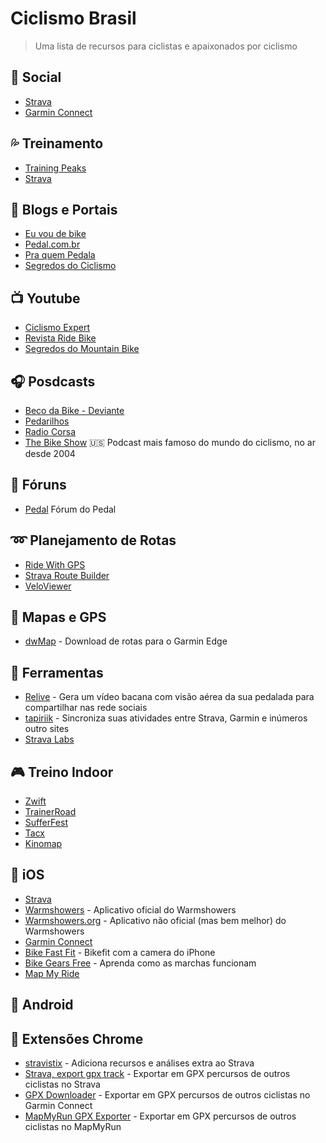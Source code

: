 # Ciclismo Brasil
> Uma lista de recursos para ciclistas e apaixonados por ciclismo

## :beers: Social
* [Strava](https://strava.com)
* [Garmin Connect](https://connect.garmin.com/) 

## :sweat_drops: Treinamento
* [Training Peaks](https://www.trainingpeaks.com/)
* [Strava](https://strava.com)

## :newspaper: Blogs e Portais
* [Eu vou de bike](http://www.euvoudebike.com/)
* [Pedal.com.br](https://www.pedal.com.br/)
* [Pra quem Pedala](http://www.praquempedala.com.br)
* [Segredos do Ciclismo](https://segredosdociclismo.com/blog/)

## :tv: Youtube
* [Ciclismo Expert](https://www.youtube.com/channel/UCxGhWcTwtLEY7V2-yZpp1_w)
* [Revista Ride Bike](https://www.youtube.com/channel/UCaA5e9PJXY3Ci57AP96OUWg)
* [Segredos do Mountain Bike](https://www.youtube.com/channel/UCHX1x5Zw3sVEZKH8Q9CunFg)

## :headphones: Posdcasts
* [Beco da Bike - Deviante](http://www.deviante.com.br/podcasts/beco-da-bike/)
* [Pedarilhos](http://www.pedarilhos.com.br/blog/categoria/podcast/)
* [Radio Corsa](http://radiocorsa.com.br/)
* [The Bike Show](http://thebikeshow.net/) :us: Podcast mais famoso do mundo do ciclismo, no ar desde 2004

## :notebook: Fóruns
* [Pedal](https://www.pedal.com.br/forum/forums.html) Fórum do Pedal

## :loop: Planejamento de Rotas
* [Ride With GPS](https://ridewithgps.com/)
* [Strava Route Builder](https://www.strava.com/routes/new)
* [VeloViewer](https://veloviewer.com/)

## :satellite: Mapas e GPS
* [dwMap](https://dynamic.watch/) - Download de rotas para o Garmin Edge

## :wrench: Ferramentas
* [Relive](https://www.relive.cc/) - Gera um vídeo bacana com visão aérea da sua pedalada para compartilhar nas rede sociais
* [tapiriik](https://tapiriik.com/) - Sincroniza suas atividades entre Strava, Garmin e inúmeros outro sites
* [Strava Labs](http://labs.strava.com/)

## :video_game: Treino Indoor
* [Zwift](https://zwift.com/)
* [TrainerRoad](https://www.trainerroad.com/)
* [SufferFest](https://thesufferfest.com/)
* [Tacx](https://tacx.com/product/tacx-training-app/)
* [Kinomap](https://www.kinomap.com/apps/trainer)

## :iphone: iOS
* [Strava](https://itunes.apple.com/us/app/strava-running-and-cycling-gps/id426826309?mt=8) 
* [Warmshowers](https://itunes.apple.com/us/app/warmshowers/id359056872?mt=8) - Aplicativo oficial do Warmshowers
* [Warmshowers.org](https://itunes.apple.com/us/app/warmshowers-org/id1135174836?mt=8) - Aplicativo não oficial (mas bem melhor) do Warmshowers
* [Garmin Connect](https://itunes.apple.com/sg/app/garmin-connect-mobile/id583446403?mt=8)
* [Bike Fast Fit](https://itunes.apple.com/sg/app/bike-fast-fit/id710935084?mt=8) - Bikefit com a camera do iPhone
* [Bike Gears Free](https://itunes.apple.com/us/app/bike-gears-free-bike-gear-calculator-free-cycling-gear/id527344926?mt=8) - Aprenda como as marchas funcionam
* [Map My Ride](https://itunes.apple.com/us/app/map-my-ride-gps-cycling-route-tracker/id292223170?mt=8)

## :iphone: Android

## :hammer: Extensões Chrome
* [stravistix](http://thomaschampagne.github.io/stravistix/) - Adiciona recursos e análises extra ao Strava
* [Strava, export gpx track](https://chrome.google.com/webstore/detail/strava-export-gpx-track/kdemfmhkoncmbcphejembfngiihppkei) - Exportar em GPX percursos de outros ciclistas no Strava
* [GPX Downloader](https://chrome.google.com/webstore/detail/gpx-downloader/dpamipdfplcigmapcdgckimdgpgjidcl) - Exportar em GPX percursos de outros ciclistas no Garmin Connect
* [MapMyRun GPX Exporter](https://chrome.google.com/webstore/detail/mapmyrun-gpx-exporter/ojchmmlabomgmkpaelangjgilencigcg) - Exportar em GPX percursos de outros ciclistas no MapMyRun
